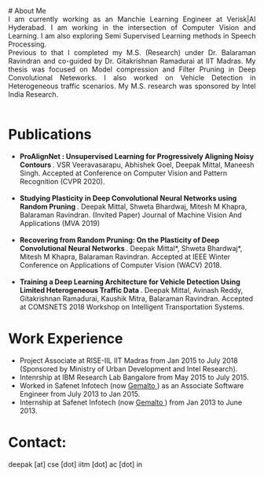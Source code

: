 <head>
<title> 
Deepak Mittal
 </title>
</head>
# About Me
<div style = "text-align: justify"> I am currently working as an Manchie Learning Engineer at Verisk|AI Hyderabad. I am working in the intersection of Computer Vision and Learning. I am also exploring Semi Supervised Learning methods in Speech Processing. 
 <br />
Previous to that I completed my M.S. (Research) under Dr. Balaraman Ravindran and co-guided by Dr. Gitakrishnan Ramadurai at IIT Madras. My thesis was focused on Model compression and Filter Pruning in Deep Convolutional Neteworks. I also worked on Vehicle Detection in Heterogeneous traffic scenarios. My M.S. research was sponsored by Intel India Research.
</div>

<br />

# Publications
<ul>
 <li> <b> ProAlignNet : Unsupervised Learning for Progressively Aligning Noisy Contours </b>. VSR Veeravasarapu, Abhishek Goel, Deepak Mittal, Maneesh Singh. Accepted at Conference on Computer Vision and Pattern Recognition (CVPR 2020). </li>
 <br />
 <li> <b> Studying Plasticity in Deep Convolutional Neural Networks using Random Pruning </b>. Deepak Mittal, Shweta Bhardwaj, Mitesh M Khapra, Balaraman Ravindran. (Invited Paper) Journal of Machine Vision And Applications (MVA 2019) </li>
 <br />
 <li> <b> Recovering from Random Pruning: On the Plasticity of Deep Convolutional Neural Networks </b>. Deepak Mittal*, Shweta Bhardwaj*, Mitesh M Khapra, Balaraman Ravindran. Accepted at IEEE Winter Conference on Applications of Computer Vision (WACV) 2018.</li>
 <br />
 <li> <b> Training a Deep Learning Architecture for Vehicle Detection Using Limited Heterogeneous Traffic Data </b>. Deepak Mittal, Avinash Reddy, Gitakrishnan Ramadurai, Kaushik Mitra, Balaraman Ravindran. Accepted at COMSNETS 2018 Workshop on Intelligent Transportation Systems.</li>
</ul>

# Work Experience
<ul>
<li> Project Associate at RISE-IIL IIT Madras from Jan 2015 to July 2018 (Sponsored by Ministry of Urban Development and Intel Research).
<li> Intenrship at IBM Research Lab Bangalore from May 2015 to July 2015.</li>
<li> Worked in Safenet Infotech (now <a href="https://safenet.gemalto.com/"> Gemalto </a>) as an Associate Software Engineer from July 2013 to Jan 2015.</li>
<li> Internship at Safenet Infotech (now <a href="https://safenet.gemalto.com/"> Gemalto </a>) from Jan 2013 to June 2013.</li>
</ul>

# Contact:
deepak [at] cse [dot] iitm [dot] ac [dot] in


